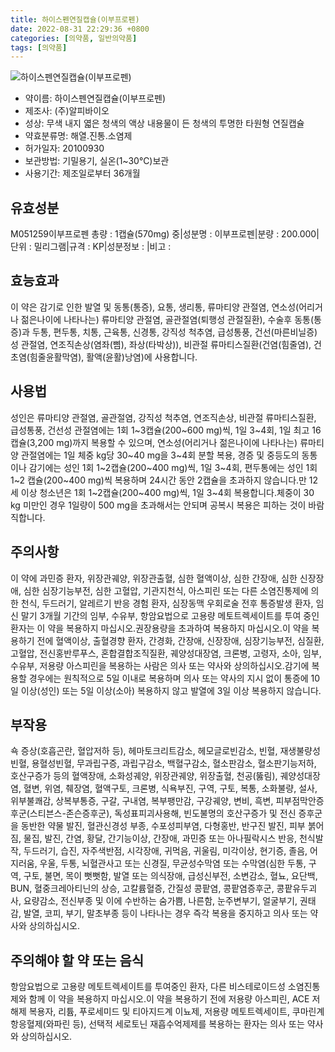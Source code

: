 ```yaml
---
title: 하이스펜연질캡슐(이부프로펜)
date: 2022-08-31 22:29:36 +0800
categories: [의약품, 일반의약품]
tags: [의약품]
---
```

![하이스펜연질캡슐(이부프로펜)](https://nedrug.mfds.go.kr/pbp/cmn/itemImageDownload/154661654875400077)

- 약이름: 하이스펜연질캡슐(이부프로펜)
- 제조사: (주)알피바이오
- 성상: 무색 내지 엷은 청색의 액상 내용물이 든 청색의 투명한 타원형 연질캡슐
- 약효분류명: 해열.진통.소염제
- 허가일자: 20100930
- 보관방법: 기밀용기, 실온(1~30℃)보관
- 사용기간: 제조일로부터 36개월
## 유효성분
M051259이부프로펜
총량 : 1캡슐(570mg) 중|성분명 : 이부프로펜|분량 : 200.000|단위 : 밀리그램|규격 : KP|성분정보 : |비고 :
## 효능효과
이 약은 감기로 인한 발열 및 동통(통증), 요통, 생리통, 류마티양 관절염, 연소성(어리거나 젊은나이에 나타나는) 류마티양 관절염, 골관절염(퇴행성 관절질환), 수술후 동통(통증)과 두통, 편두통, 치통, 근육통, 신경통, 강직성 척추염, 급성통풍, 건선(마른비닐증)성 관절염, 연조직손상(염좌(삠), 좌상(타박상)), 비관절 류마티스질환(건염(힘줄염), 건초염(힘줄윤활막염), 활액(윤활)낭염)에 사용합니다.
## 사용법
성인은 류마티양 관절염, 골관절염, 강직성 척추염, 연조직손상, 비관절 류마티스질환, 급성통풍, 건선성 관절염에는 1회 1~3캡슐(200~600 mg)씩, 1일 3~4회, 1일 최고 16캡슐(3,200 mg)까지 복용할 수 있으며, 연소성(어리거나 젊은나이에 나타나는) 류마티양 관절염에는 1일 체중 kg당 30~40 mg을 3~4회 분할 복용, 경증 및 중등도의 동통이나 감기에는 성인 1회 1~2캡슐(200~400 mg)씩, 1일 3~4회, 편두통에는 성인 1회 1~2 캡슐(200~400 mg)씩 복용하며 24시간 동안 2캡슐을 초과하지 않습니다.만 12세 이상 청소년은 1회 1~2캡슐(200~400 mg)씩, 1일 3~4회 복용합니다.체중이 30 kg 미만인 경우 1일량이 500 mg을 초과해서는 안되며 공복시 복용은 피하는 것이 바람직합니다.
## 주의사항
이 약에 과민증 환자, 위장관궤양, 위장관출혈, 심한 혈액이상, 심한 간장애, 심한 신장장애, 심한 심장기능부전, 심한 고혈압, 기관지천식, 아스피린 또는 다른 소염진통제에 의한 천식, 두드러기, 알레르기 반응 경험 환자, 심장동맥 우회로술 전후 통증발생 환자, 임신 말기 3개월 기간의 임부, 수유부, 항암요법으로 고용량 메토트렉세이트를 투여 중인 환자는 이 약을 복용하지 마십시오.권장용량을 초과하여 복용하지 마십시오.이 약을 복용하기 전에 혈액이상, 출혈경향 환자, 간경화, 간장애, 신장장애, 심장기능부전, 심질환, 고혈압, 전신홍반루푸스, 혼합결합조직질환, 궤양성대장염, 크론병, 고령자, 소아, 임부, 수유부, 저용량 아스피린을 복용하는 사람은 의사 또는 약사와 상의하십시오.감기에 복용할 경우에는 원칙적으로 5일 이내로 복용하며 의사 또는 약사의 지시 없이 통증에 10일 이상(성인) 또는 5일 이상(소아) 복용하지 않고 발열에 3일 이상 복용하지 않습니다.
## 부작용
쇽 증상(호흡곤란, 혈압저하 등), 헤마토크리트감소, 헤모글로빈감소, 빈혈, 재생불량성빈혈, 용혈성빈혈, 무과립구증, 과립구감소, 백혈구감소, 혈소판감소, 혈소판기능저하, 호산구증가 등의 혈액장애, 소화성궤양, 위장관궤양, 위장출혈, 천공(뚫림), 궤양성대장염, 혈변, 위염, 췌장염, 혈액구토, 크론병, 식욕부진, 구역, 구토, 복통, 소화불량, 설사, 위부불쾌감, 상복부통증, 구갈, 구내염, 복부팽만감, 구강궤양, 변비, 흑변, 피부점막안증후군(스티븐스-존슨증후군), 독성표피괴사용해, 빈도불명의 호산구증가 및 전신 증후군을 동반한 약물 발진, 혈관신경성 부종, 수포성피부염, 다형홍반, 반구진 발진, 피부 붉어짐, 물집, 발진, 간염, 황달, 간기능이상, 간장애, 과민증 또는 아나필락시스 반응, 천식발작, 두드러기, 습진, 자주색반점, 시각장애, 귀먹음, 귀울림, 미각이상, 현기증, 졸음, 어지러움, 우울, 두통, 뇌혈관사고 또는 신경질, 무균성수막염 또는 수막염(심한 두통, 구역, 구토, 불면, 목이 뻣뻣함, 발열 또는 의식장애, 급성신부전, 소변감소, 혈뇨, 요단백, BUN, 혈중크레아티닌의 상승, 고칼륨혈증, 간질성 콩팥염, 콩팥염증후군, 콩팥유두괴사, 요량감소, 전신부종 및 이에 수반하는 숨가쁨, 나른함, 눈주변부기, 얼굴부기, 권태감, 발열, 코피, 부기, 말초부종 등이 나타나는 경우 즉각 복용을 중지하고 의사 또는 약사와 상의하십시오.
## 주의해야 할 약 또는 음식
항암요법으로 고용량 메토트렉세이트를 투여중인 환자, 다른 비스테로이드성 소염진통제와 함께 이 약을 복용하지 마십시오.이 약을 복용하기 전에 저용량 아스피린, ACE 저해제 복용자, 리튬, 푸로세미드 및 티아지드계 이뇨제, 저용량 메토트렉세이트, 쿠마린계 항응혈제(와파린 등), 선택적 세로토닌 재흡수억제제를 복용하는 환자는 의사 또는 약사와 상의하십시오.

